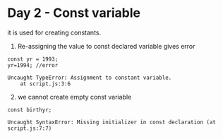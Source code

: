 # Day 2 - Const variable

it is used for creating constants.

1. Re-assigning the value to const declared variable gives error
```
const yr = 1993;
yr=1994; //error

Uncaught TypeError: Assignment to constant variable.
    at script.js:3:6
```

2. we cannot create empty const variable
```
const birthyr;

Uncaught SyntaxError: Missing initializer in const declaration (at script.js:7:7)
```

